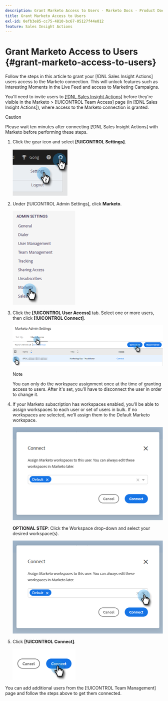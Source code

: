 ```yaml
---
description: Grant Marketo Access to Users - Marketo Docs - Product Documentation
title: Grant Marketo Access to Users
exl-id: 0efb3e85-cc75-4810-bc67-05127f44e012
feature: Sales Insight Actions
---
```

# Grant Marketo Access to Users {#grant-marketo-access-to-users}

Follow the steps in this article to grant your [!DNL Sales Insight Actions] users access to the Marketo connection. This will unlock features such as Interesting Moments in the Live Feed and access to Marketing Campaigns.

You'll need to invite users to [[!DNL Sales Insight Actions]](/help/marketo/product-docs/marketo-sales-insight/actions/admin/invite-users-and-admins.md#invite-users) before they're visible in the Marketo > [!UICONTROL Team Access] page (in [!DNL Sales Insight Actions]), where access to the Marketo connection is granted.

>[!CAUTION]
>
>Please wait ten minutes after connecting [!DNL Sales Insight Actions] with Marketo before performing these steps.

1. Click the gear icon and select **[!UICONTROL Settings]**.

   ![](assets/grant-marketo-access-to-users-1.png)

1. Under [!UICONTROL Admin Settings], click **Marketo**.

   ![](assets/grant-marketo-access-to-users-2.png)

1. Click the **[!UICONTROL User Access]** tab. Select one or more users, then click **[!UICONTROL Connect]**.

   ![](assets/grant-marketo-access-to-users-3.png)

   >[!NOTE]
   >
   >You can only do the workspace assignment once at the time of granting access to users. After it's set, you'll have to disconnect the user in order to change it.

1. If your Marketo subscription has workspaces enabled, you'll be able to assign workspaces to each user or set of users in bulk. If no workspaces are selected, we’ll assign them to the Default Marketo workspace.

   ![](assets/grant-marketo-access-to-users-4.png)

   **OPTIONAL STEP**: Click the Workspace drop-down and select your desired workspace(s).

   ![](assets/grant-marketo-access-to-users-5.png)

1. Click **[!UICONTROL Connect]**.

   ![](assets/grant-marketo-access-to-users-6.png)

You can add additional users from the [!UICONTROL Team Management] page and follow the steps above to get them connected.
